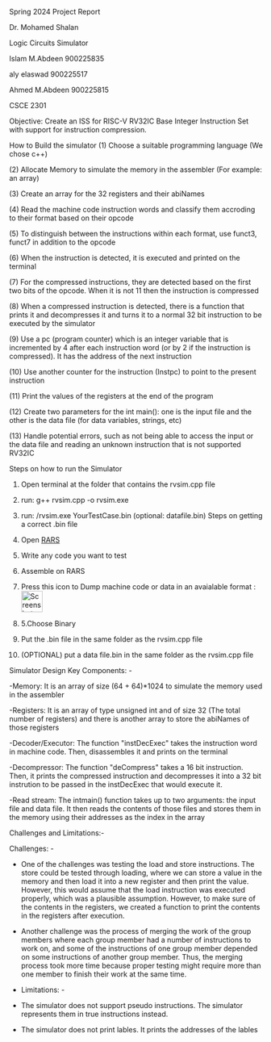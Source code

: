 
Spring 2024 Project Report

Dr. Mohamed Shalan

Logic Circuits Simulator
  
Islam M.Abdeen 900225835

aly elaswad 900225517

Ahmed M.Abdeen 900225815 

CSCE 2301





Objective: Create an ISS for RISC-V RV32IC Base Integer Instruction Set with support for instruction compression.



How to Build the simulator
(1) Choose a suitable programming language (We chose c++)

(2) Allocate Memory to simulate the memory in the assembler (For example: an array)

(3) Create an array for the 32 registers and their abiNames 

(4) Read the machine code instruction words and classify them accroding to their format based on their opcode

(5) To distinguish between the instructions within each format, use funct3, funct7 in addition to the opcode

(6) When the instruction is detected, it is executed and printed on the terminal 

(7) For the compressed instructions, they are detected based on the first two bits of the opcode. When it is not 11 then the instruction is compressed

(8) When a compressed instruction is detected, there is a function that prints it and decompresses it and turns it to a normal 32 bit instruction to be executed by the simulator

(9) Use a pc (program counter) which is an integer variable that is incremented by 4 after each instruction word (or by 2 if the instruction is compressed). It has the address of the next instruction

(10) Use another counter for the instruction (Instpc) to point to the present instruction

(11) Print the values of the registers at the end of the program 

(12) Create two parameters for the int main(): one is the input file and the other is the data file (for data variables, strings, etc)

(13) Handle potential errors, such as not being able to access the input or the data file and reading an unknown instruction that is not supported RV32IC
  







Steps on how to run the Simulator

1. Open terminal at the folder that contains the rvsim.cpp file
2. run: g++ rvsim.cpp -o rvsim.exe
3. run: /rvsim.exe YourTestCase.bin (optional: datafile.bin)
Steps on getting a correct .bin file

1. Open [RARS]([url](https://github.com/TheThirdOne/rars))
2. Write any code you want to test
3. Assemble on RARS
4. Press this icon to Dump machine code or data in an avaialable format : <img width="42" alt="Screenshot 2024-06-29 at 1 15 15 AM" src="https://github.com/alyelaswad/Project1DigitalDesign/assets/124714695/a46ffc95-fa11-492c-b0a7-52da394af334"><br/>
5. 5.Choose Binary
6. Put the .bin file in the same folder as the rvsim.cpp file
7. (OPTIONAL) put a data file.bin in the same folder as the rvsim.cpp file

Simulator Design
Key Components: -

-Memory: It is an array of size (64 + 64)*1024 to simulate the memory used in the assembler

-Registers: It is an array of type unsigned int and of size 32 (The total number of registers) and there is another array to store the abiNames of those registers

-Decoder/Executor: The function "instDecExec" takes the instruction word in machine code. Then, disassembles it and prints on the terminal

-Decompressor: The function "deCompress" takes a 16 bit instruction. Then, it prints the compressed instruction and decompresses it into a 32 bit instrution to be passed in the instDecExec that would execute it.

-Read stream: The intmain() function takes up to two arguments: the input file and data file. It then reads the contents of those files and stores them in the memory using their addresses as the index in the array

Challenges and Limitations:-

Challenges: -
- One of the challenges was testing the load and store instructions. The store could be tested through loading, where we can store a value in the memory and then load it into a new register and then print the value. However, this would assume that the load instruction was executed properly, which was a plausible assumption. However, to make sure of the contents in the registers, we created a function to print the contents in the registers after execution.

- Another challenge was the process of merging the work of the group members where each group member had a number of instructions to work on, and some of the instructions of one group member depended on some instructions of another group member. Thus, the merging process took more time because proper testing might require more than one member to finish their work at the same time.

- Limitations: -
- The simulator does not support pseudo instructions. The simulator represents them in true instructions instead.
- The simulator does not print lables. It prints the addresses of the lables
  

